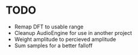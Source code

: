 # TODO
- Remap DFT to usable range
- Cleanup AudioEngine for use in another project
- Weight amplitude to percieved amplitude
- Sum samples for a better falloff